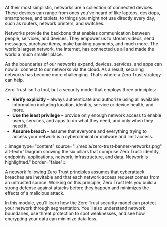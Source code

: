 At their most simplistic, networks are a collection of connected devices. These devices can range from ones you’ve heard of like laptops, desktops, smartphones, and tablets, to things you might not use directly every day, such as routers, network printers, and switches.

Networks provide the backbone that enables communication between people, services, and devices. They empower us to stream videos, send messages, purchase items, make banking payments, and much more. The world's largest network, the internet, has connected us all and made the world a much smaller place.

As the boundaries of our networks expand, devices, services, and apps can now all connect to our networks via the cloud. As a result, securing networks has become more challenging. That’s where a Zero Trust strategy can help.

Zero Trust isn't a tool, but a security model that employs three principles:

- **Verify explicitly** – always authenticate and authorize using all available information including location, identity, service or device health, and more.
- **Use the least privilege** – provide only enough network access to enable users, services, and apps to do what they need, and only when they need it.
- **Assume breach** – assume that everyone and everything trying to access your network is a cybercriminal or malware and limit access.

:::image type="content" source="../media/zero-trust-banner-networks.png" alt-text="Diagram showing the six pillars that comprise Zero Trust: identity, endpoints, applications, network, infrastructure, and data. Network is highlighted." border="false":::

A network following Zero Trust principles assumes that cyberattack breaches are inevitable and that each network access request comes from an untrusted source. Working on this principle, Zero Trust lets you build a strong defense against attacks before they happen and minimizes the effects of a malicious attack.

In this module, you’ll learn how the Zero Trust security model can protect your network through segmentation. You’ll also understand network boundaries, use threat protection to spot weaknesses, and see how encrypting your data can minimize data loss.
